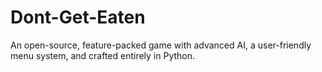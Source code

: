 # Dont-Get-Eaten
An open-source, feature-packed game with advanced AI, a user-friendly menu system, and crafted entirely in Python.
